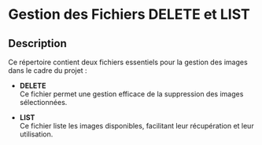 # Gestion des Fichiers DELETE et LIST

## Description

Ce répertoire contient deux fichiers essentiels pour la gestion des images dans le cadre du projet :  

- **DELETE**  
  Ce fichier permet une gestion efficace de la suppression des images sélectionnées.  

- **LIST**  
  Ce fichier liste les images disponibles, facilitant leur récupération et leur utilisation.  

